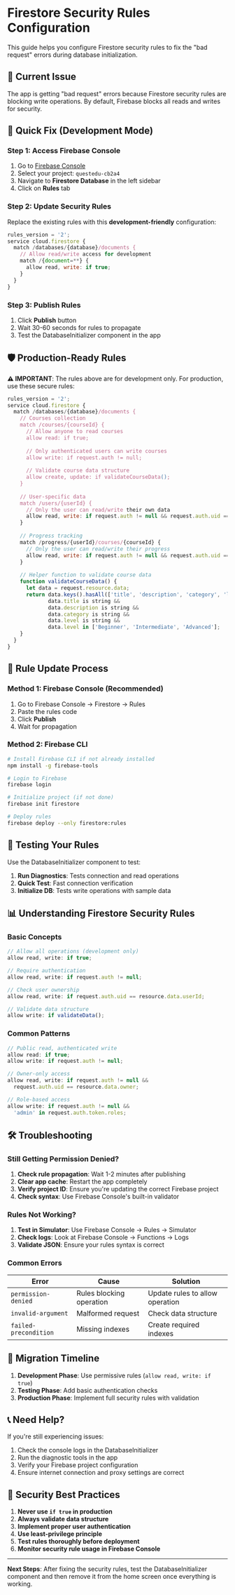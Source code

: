 # Firestore Security Rules Configuration

This guide helps you configure Firestore security rules to fix the "bad request" errors during database initialization.

## 🚨 Current Issue

The app is getting "bad request" errors because Firestore security rules are blocking write operations. By default, Firebase blocks all reads and writes for security.

## 🔧 Quick Fix (Development Mode)

### Step 1: Access Firebase Console
1. Go to [Firebase Console](https://console.firebase.google.com/)
2. Select your project: `questedu-cb2a4`
3. Navigate to **Firestore Database** in the left sidebar
4. Click on **Rules** tab

### Step 2: Update Security Rules
Replace the existing rules with this **development-friendly** configuration:

```javascript
rules_version = '2';
service cloud.firestore {
  match /databases/{database}/documents {
    // Allow read/write access for development
    match /{document=**} {
      allow read, write: if true;
    }
  }
}
```

### Step 3: Publish Rules
1. Click **Publish** button
2. Wait 30-60 seconds for rules to propagate
3. Test the DatabaseInitializer component in the app

## 🛡️ Production-Ready Rules

**⚠️ IMPORTANT**: The rules above are for development only. For production, use these secure rules:

```javascript
rules_version = '2';
service cloud.firestore {
  match /databases/{database}/documents {
    // Courses collection
    match /courses/{courseId} {
      // Allow anyone to read courses
      allow read: if true;
      
      // Only authenticated users can write courses
      allow write: if request.auth != null;
      
      // Validate course data structure
      allow create, update: if validateCourseData();
    }
    
    // User-specific data
    match /users/{userId} {
      // Only the user can read/write their own data
      allow read, write: if request.auth != null && request.auth.uid == userId;
    }
    
    // Progress tracking
    match /progress/{userId}/courses/{courseId} {
      // Only the user can read/write their progress
      allow read, write: if request.auth != null && request.auth.uid == userId;
    }
    
    // Helper function to validate course data
    function validateCourseData() {
      let data = request.resource.data;
      return data.keys().hasAll(['title', 'description', 'category', 'level']) &&
             data.title is string &&
             data.description is string &&
             data.category is string &&
             data.level is string &&
             data.level in ['Beginner', 'Intermediate', 'Advanced'];
    }
  }
}
```

## 🔄 Rule Update Process

### Method 1: Firebase Console (Recommended)
1. Go to Firebase Console → Firestore → Rules
2. Paste the rules code
3. Click **Publish**
4. Wait for propagation

### Method 2: Firebase CLI
```bash
# Install Firebase CLI if not already installed
npm install -g firebase-tools

# Login to Firebase
firebase login

# Initialize project (if not done)
firebase init firestore

# Deploy rules
firebase deploy --only firestore:rules
```

## 🧪 Testing Your Rules

Use the DatabaseInitializer component to test:

1. **Run Diagnostics**: Tests connection and read operations
2. **Quick Test**: Fast connection verification  
3. **Initialize DB**: Tests write operations with sample data

## 📊 Understanding Firestore Security Rules

### Basic Concepts

```javascript
// Allow all operations (development only)
allow read, write: if true;

// Require authentication
allow read, write: if request.auth != null;

// Check user ownership
allow read, write: if request.auth.uid == resource.data.userId;

// Validate data structure
allow write: if validateData();
```

### Common Patterns

```javascript
// Public read, authenticated write
allow read: if true;
allow write: if request.auth != null;

// Owner-only access
allow read, write: if request.auth != null && 
  request.auth.uid == resource.data.owner;

// Role-based access
allow write: if request.auth != null && 
  'admin' in request.auth.token.roles;
```

## 🛠️ Troubleshooting

### Still Getting Permission Denied?

1. **Check rule propagation**: Wait 1-2 minutes after publishing
2. **Clear app cache**: Restart the app completely
3. **Verify project ID**: Ensure you're updating the correct Firebase project
4. **Check syntax**: Use Firebase Console's built-in validator

### Rules Not Working?

1. **Test in Simulator**: Use Firebase Console → Rules → Simulator
2. **Check logs**: Look at Firebase Console → Functions → Logs
3. **Validate JSON**: Ensure your rules syntax is correct

### Common Errors

| Error | Cause | Solution |
|-------|-------|----------|
| `permission-denied` | Rules blocking operation | Update rules to allow operation |
| `invalid-argument` | Malformed request | Check data structure |
| `failed-precondition` | Missing indexes | Create required indexes |

## 🔄 Migration Timeline

1. **Development Phase**: Use permissive rules (`allow read, write: if true`)
2. **Testing Phase**: Add basic authentication checks
3. **Production Phase**: Implement full security rules with validation

## 📞 Need Help?

If you're still experiencing issues:

1. Check the console logs in the DatabaseInitializer
2. Run the diagnostic tools in the app
3. Verify your Firebase project configuration
4. Ensure internet connection and proxy settings are correct

## 🔐 Security Best Practices

1. **Never use `if true` in production**
2. **Always validate data structure**
3. **Implement proper user authentication**
4. **Use least-privilege principle**
5. **Test rules thoroughly before deployment**
6. **Monitor security rule usage in Firebase Console**

---

**Next Steps**: After fixing the security rules, test the DatabaseInitializer component and then remove it from the home screen once everything is working.
